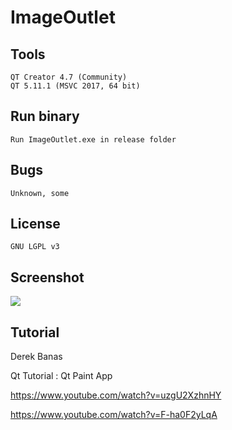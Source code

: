# ImageOutlet

## Tools

	QT Creator 4.7 (Community)
	QT 5.11.1 (MSVC 2017, 64 bit)

## Run binary

	Run ImageOutlet.exe in release folder

## Bugs

	Unknown, some

## License

	GNU LGPL v3

## Screenshot
	
![](/imageoutlet_screenshot?raw=true)

## Tutorial

Derek Banas

Qt Tutorial : Qt Paint App

https://www.youtube.com/watch?v=uzgU2XzhnHY

https://www.youtube.com/watch?v=F-ha0F2yLqA


